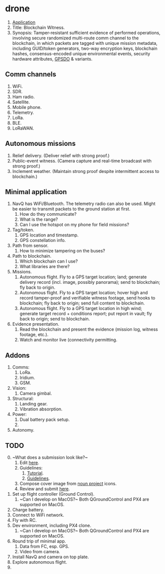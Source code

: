 # drone

1. [Application](hover-games-2-app.md)  
2. Title: Blockchain Witness.  
3. Synopsis: Tamper-resistant sufficient evidence of performed operations, involving secure randomized multi-route comm channel to the blockchain, in which packets are tagged with unique mission metadata, including GUID/token generators, two-way encryption keys, blockchain hashes, consensus-encoded unique environmental events, security hardware attributes, [GPSDO](https://en.wikipedia.org/wiki/GPS_disciplined_oscillator) & variants.  

## Comm channels

1. WiFi.  
2. SDR.  
3. Ham radio.  
4. Satellite.  
5. Mobile phone.  
6. Telemetry.  
7. LoRa.  
8. BLE.  
9. LoRaWAN.  

## Autonomous missions

1. Relief delivery.      (Deliver relief with strong proof.)  
2. Public-event witness. (Camera capture and real-time broadcast with strong proof.)  
3. Inclement weather.    (Maintain strong proof despite intermittent access to blockchain.)   

## Minimal application

1. NavQ has WiFi/Bluetooth. The telemetry radio can also be used. Might be easier to transmit packets to the ground station at first.     
   1. How do they communicate?  
   2. What is the range?  
   3. Can I use the hotspot on my phone for field missions?  
2. Tag/token.
   1. GPS location and timestamp.  
   2. GPS constellation info.  
3. Path from sensor.  
   1. How to minimize tampering on the buses?  
3. Path to blockchain.
   1. Which blockchain can I use?  
   2. What libraries are there?  
4. Missions.  
   1. Autonomous flight. Fly to a GPS target location; land; generate delivery record (incl. image, possibly panorama); send to blockchain; fly back to origin.  
   2. Autonomous flight. Fly to a GPS target location; hover high and record tamper-proof and verifiable witness footage, send hooks to blockchain; fly back to origin; send full content to blockchain.  
   3. Autonomous flight. Fly to a GPS target location in high wind; generate target record + conditions report; put report in vault; fly back to origin; send to blockchain.  
5. Evidence presentation.
   1. Read the blockchain and present the evidence (mission log, witness footage, etc.). 
   2. Watch and monitor live (connectivity permitting.
   
## Addons

1. Comms:
   1. LoRa.  
   2. Iridium.  
   3. GSM.  
2. Vision:
   1. Camera gimbal.
3. Structural:
   1. Landing gear.  
   2. Vibration absorption.  
4. Power:
   1. Dual battery pack setup.  
   2. 
5. Autonomy.
   
## TODO

0. ~What does a submission look like?~
   1. Edit [here](https://www.hackster.io/projects/d0f902/edit).  
   2. Guidelines:
      1. [Tutorial](https://www.hackster.io/AlexWulff/how-to-create-a-high-quality-project-tutorial-e25feb).  
      2. [Guidelines](https://www.hackster.io/guidelines).  
   3. Compose cover image from [noun project](https://thenounproject.com/) icons.  
   4. Review and submit [here](https://www.hackster.io/contests/239/entries/12676/submit).  
1. Set up flight controller (Ground Control).  
   1. ~Can I develop on MacOS?~ Both QGroundControl and PX4 are supported on MacOS.  
2. Charge battery.  
3. Connect to WiFi network.  
4. Fly with RC.  
5. Dev environment, including PX4 clone.  
   1. ~Can I develop on MacOS?~ Both QGroundControl and PX4 are supported on MacOS.   
6. Round trip of minimal app.  
   1. Data from FC, esp. GPS.  
   2. Video from camera.  
7. Install NavQ and camera on top plate.  
8. Explore autonomous flight.  
9. 

